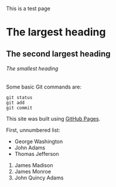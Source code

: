 This is a test page
# The largest heading
## The second largest heading
###### The smallest heading


Some basic Git commands are:
```
git status
git add
git commit
```

This site was built using [GitHub Pages](https://pages.github.com/).

First, unnumbered list:
- George Washington
- John Adams
- Thomas Jefferson

1. James Madison
2. James Monroe
3. John Quincy Adams
